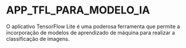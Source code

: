 # APP_TFL_PARA_MODELO_IA
O aplicativo TensorFlow Lite é uma poderosa ferramenta que permite a incorporação de modelos de aprendizado de máquina para realizar a classificação de imagens. 
